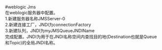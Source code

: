 #weblogic Jms  
在weblogic服务器中配置。  
1.新建服务器名称JMSServer-0  
2.新建连接工厂，JNDI为connectionFactory  
3.新建队列，JNDI为myJMSQueueJNDIName  
完成配置。JNDI为用于在JNDI名称空间内查找目的地(Destination也就是Queue和Topic)的全局JNDI名称。  




